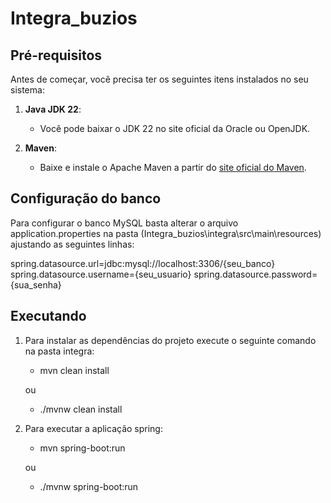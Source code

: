 # Integra_buzios

## Pré-requisitos

Antes de começar, você precisa ter os seguintes itens instalados no seu sistema:

1. **Java JDK 22**:
   - Você pode baixar o JDK 22 no site oficial da Oracle ou OpenJDK.

2. **Maven**:
   - Baixe e instale o Apache Maven a partir do [site oficial do Maven](https://maven.apache.org/download.cgi).

## Configuração do banco

Para configurar o banco MySQL basta alterar o arquivo application.properties na pasta 
(Integra_buzios\integra\src\main\resources) ajustando as seguintes linhas:

spring.datasource.url=jdbc:mysql://localhost:3306/{seu_banco}
spring.datasource.username={seu_usuario}
spring.datasource.password={sua_senha}
  

## Executando

1. Para instalar as dependências do projeto execute o seguinte comando na pasta integra:
   - mvn clean install
   
   ou
   - ./mvnw clean install

2. Para executar a aplicação spring:
   - mvn spring-boot:run
   
   ou
   - ./mvnw spring-boot:run
